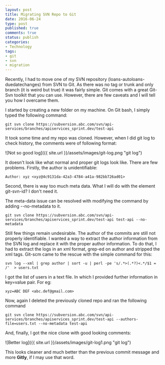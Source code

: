 ```yaml
---
layout: post
title: Migrating SVN Repo to Git
date: 2016-06-24
type: post
published: true
comments: true
status: publish
categories:
- Technology
tags:
- git
- svn
- migration
---
```


  Recently, I had to move one of my SVN repository (loans-autoloans-duedatechanges) from SVN to Git. As there was no tag or trunk and only branch (it is weird but true) it was fairly simple. Git comes with a great Git-Svn toolkit that you can use. However, there are few caveats and I will tell you how I overcame them. 

I started by creating a new folder on my machine. On Git bash, I simply typed the following command:

    git svn clone https://subversion.abc.com/svn/api-services/branches/apiservices_sprint.dev/test-api

It took some time and my repo was cloned. However, when I did git log to check history, the comments were of following format:

![Not so good log]({{ site.url }}/assets/images/git-log.png "git log")


It doesn't look like what normal and proper git logs look like. There are few problems. Firstly, the author is unidentifiable:

    Author: xyz <xyz@4c9131da-42a3-4784-a41a-982bb726ad01>

Second, there is way too much meta data. What I will do with the element git-svn-id? I don't need it.

The meta-data issue can be resolved with modifying the command by adding --no-metadata to it.

    git svn clone https://subversion.abc.com/svn/api-services/branches/apiservices_sprint.dev/test-api test-api --no-metadata

Still few things remain undesirable. The author of the commits are still not properly identifiable. I wanted a way to extract the author information from the SVN log and replace it with the proper author information. To do that, I had to extract the logs in an xml format, grep-ed on author and stripped the xml tags. Git-scm came to the rescue with the simple command for this:

    svn log --xml | grep author | sort -u | perl -pe 's/.*>(.*?)<.*/$1 = /'  > users.txt

I got the list of users in a text file. In which I provided further information in key=value pair. For eg:

    xyz=ABC DEF <abc.def@gmail.com>

Now, again I deleted the previously cloned repo and ran the following command

    git svn clone https://subversion.abc.com/svn/api-services/branches/apiservices_sprint.dev/test-api --authors-file=users.txt --no-metadata test-api

And, finally, I got the nice clone with good looking comments:

  ![Better log]({{ site.url }}/assets/images/git-log1.png "git log")

This looks cleaner and much better than the previous commit message and more **Gitly**, if I may use that word. 